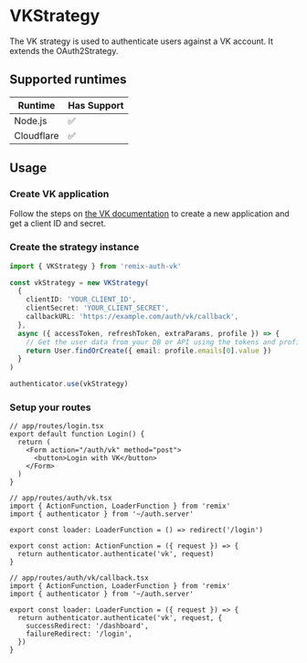 # VKStrategy

<!-- Description -->

The VK strategy is used to authenticate users against a VK account. It extends the OAuth2Strategy.

## Supported runtimes

| Runtime    | Has Support |
| ---------- | ----------- |
| Node.js    | ✅          |
| Cloudflare | ✅          |

<!-- If it doesn't support one runtime, explain here why -->

## Usage

### Create VK application

Follow the steps on [the VK documentation](https://vk.com/dev/first_guide?f=2.%20Application%20registration) to create a new application and get a client ID and secret.

### Create the strategy instance

```ts
import { VKStrategy } from 'remix-auth-vk'

const vkStrategy = new VKStrategy(
  {
    clientID: 'YOUR_CLIENT_ID',
    clientSecret: 'YOUR_CLIENT_SECRET',
    callbackURL: 'https://example.com/auth/vk/callback',
  },
  async ({ accessToken, refreshToken, extraParams, profile }) => {
    // Get the user data from your DB or API using the tokens and profile
    return User.findOrCreate({ email: profile.emails[0].value })
  }
)

authenticator.use(vkStrategy)
```

### Setup your routes

```tsx
// app/routes/login.tsx
export default function Login() {
  return (
    <Form action="/auth/vk" method="post">
      <button>Login with VK</button>
    </Form>
  )
}
```

```tsx
// app/routes/auth/vk.tsx
import { ActionFunction, LoaderFunction } from 'remix'
import { authenticator } from '~/auth.server'

export const loader: LoaderFunction = () => redirect('/login')

export const action: ActionFunction = ({ request }) => {
  return authenticator.authenticate('vk', request)
}
```

```tsx
// app/routes/auth/vk/callback.tsx
import { ActionFunction, LoaderFunction } from 'remix'
import { authenticator } from '~/auth.server'

export const loader: LoaderFunction = ({ request }) => {
  return authenticator.authenticate('vk', request, {
    successRedirect: '/dashboard',
    failureRedirect: '/login',
  })
}
```
